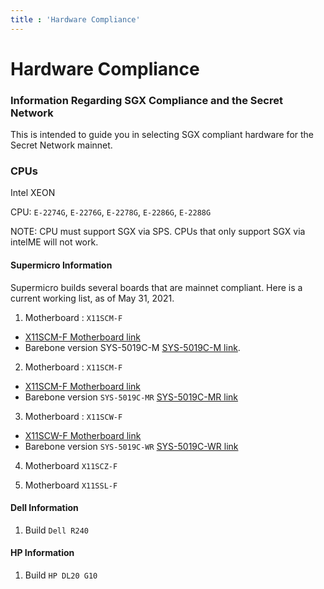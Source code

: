 ```yaml
---
title : 'Hardware Compliance'
---
```


# Hardware Compliance

### Information Regarding SGX Compliance and the Secret Network

This is intended to guide you in selecting SGX compliant hardware for the Secret Network mainnet.

### CPUs

Intel XEON

CPU: `E-2274G`, `E-2276G`, `E-2278G`, `E-2286G`, `E-2288G`

NOTE: CPU must support SGX via SPS. CPUs that only support SGX via intelME will not work.

#### Supermicro Information

Supermicro builds several boards that are mainnet compliant. Here is a current working list, as of May 31, 2021.

1. Motherboard : `X11SCM-F`
* [X11SCM-F Motherboard link](https://www.supermicro.com/products/motherboard/X11/X11SCM-F.cfm)
* Barebone version SYS-5019C-M [SYS-5019C-M link](https://www.supermicro.com/en/products/system/1U/5019/SYS-5019C-M.cfm).

2. Motherboard : `X11SCM-F`
 * [X11SCM-F Motherboard link](https://www.supermicro.com/products/motherboard/X11/X11SCM-F.cfm)
 * Barebone version `SYS-5019C-MR` [SYS-5019C-MR link](https://www.supermicro.com/en/products/system/1U/5019/SYS-5019C-MR.cfm)

3. Motherboard : `X11SCW-F`
 * [X11SCW-F Motherboard link](https://www.supermicro.com/products/motherboard/X11/X11SCW-F.cfm)
 * Barebone version `SYS-5019C-WR` [SYS-5019C-WR link](https://www.supermicro.com/en/products/system/1U/5019/SYS-5019C-WR.cfm)

4. Motherboard `X11SCZ-F`
 
5. Motherboard `X11SSL-F`

#### Dell Information

1. Build `Dell R240`

#### HP Information
1. Build `HP DL20 G10`
